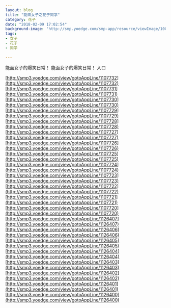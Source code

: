 ```yaml
---
layout: blog
title: "能面女子之花子同学"
category: 花子
date: "2018-02-09 17:02:54"
background-image: 'http://smp.yoedge.com/smp-app/resource/viewImage/1003694appline.png'
tags:
- 女子
- 花子
- 同学

---
```

能面女子的爆笑日常！
能面女子的爆笑日常！
入口

[http://smp3.yoedge.com/view/gotoAppLine/1107732](http://smp3.yoedge.com/view/gotoAppLine/1107732)
[http://smp3.yoedge.com/view/gotoAppLine/1107731](http://smp3.yoedge.com/view/gotoAppLine/1107731)
[http://smp3.yoedge.com/view/gotoAppLine/1107730](http://smp3.yoedge.com/view/gotoAppLine/1107730)
[http://smp3.yoedge.com/view/gotoAppLine/1107729](http://smp3.yoedge.com/view/gotoAppLine/1107729)
[http://smp3.yoedge.com/view/gotoAppLine/1107728](http://smp3.yoedge.com/view/gotoAppLine/1107728)
[http://smp3.yoedge.com/view/gotoAppLine/1107727](http://smp3.yoedge.com/view/gotoAppLine/1107727)
[http://smp3.yoedge.com/view/gotoAppLine/1107726](http://smp3.yoedge.com/view/gotoAppLine/1107726)
[http://smp3.yoedge.com/view/gotoAppLine/1107725](http://smp3.yoedge.com/view/gotoAppLine/1107725)
[http://smp3.yoedge.com/view/gotoAppLine/1107724](http://smp3.yoedge.com/view/gotoAppLine/1107724)
[http://smp3.yoedge.com/view/gotoAppLine/1107723](http://smp3.yoedge.com/view/gotoAppLine/1107723)
[http://smp3.yoedge.com/view/gotoAppLine/1107722](http://smp3.yoedge.com/view/gotoAppLine/1107722)
[http://smp3.yoedge.com/view/gotoAppLine/1107721](http://smp3.yoedge.com/view/gotoAppLine/1107721)
[http://smp3.yoedge.com/view/gotoAppLine/1107720](http://smp3.yoedge.com/view/gotoAppLine/1107720)
[http://smp3.yoedge.com/view/gotoAppLine/1126407](http://smp3.yoedge.com/view/gotoAppLine/1126407)
[http://smp3.yoedge.com/view/gotoAppLine/1126406](http://smp3.yoedge.com/view/gotoAppLine/1126406)
[http://smp3.yoedge.com/view/gotoAppLine/1126405](http://smp3.yoedge.com/view/gotoAppLine/1126405)
[http://smp3.yoedge.com/view/gotoAppLine/1126404](http://smp3.yoedge.com/view/gotoAppLine/1126404)
[http://smp3.yoedge.com/view/gotoAppLine/1126403](http://smp3.yoedge.com/view/gotoAppLine/1126403)
[http://smp3.yoedge.com/view/gotoAppLine/1126402](http://smp3.yoedge.com/view/gotoAppLine/1126402)
[http://smp3.yoedge.com/view/gotoAppLine/1126401](http://smp3.yoedge.com/view/gotoAppLine/1126401)
[http://smp3.yoedge.com/view/gotoAppLine/1126400](http://smp3.yoedge.com/view/gotoAppLine/1126400)

        
